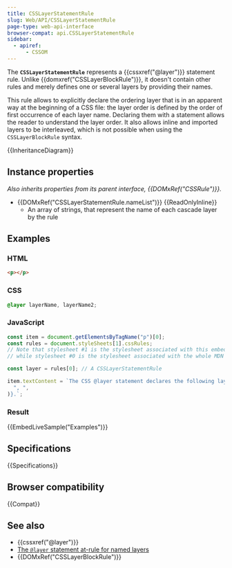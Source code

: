 ```yaml
---
title: CSSLayerStatementRule
slug: Web/API/CSSLayerStatementRule
page-type: web-api-interface
browser-compat: api.CSSLayerStatementRule
sidebar:
  - apiref:
      - CSSOM
---
```


The **`CSSLayerStatementRule`** represents a {{cssxref("@layer")}} statement rule. Unlike {{domxref("CSSLayerBlockRule")}}, it doesn't contain other rules and merely defines one or several layers by providing their names.

This rule allows to explicitly declare the ordering layer that is in an apparent way at the beginning of a CSS file: the layer order is defined by the order of first occurrence of each layer name. Declaring them with a statement allows the reader to understand the layer order. It also allows inline and imported layers to be interleaved, which is not possible when using the `CSSLayerBlockRule` syntax.

{{InheritanceDiagram}}

## Instance properties

_Also inherits properties from its parent interface, {{DOMxRef("CSSRule")}}._

- {{DOMxRef("CSSLayerStatementRule.nameList")}} {{ReadOnlyInline}}
  - An array of strings, that represent the name of each cascade layer by the rule

## Examples

### HTML

```html
<p></p>
```

### CSS

```css
@layer layerName, layerName2;
```

### JavaScript

```js
const item = document.getElementsByTagName("p")[0];
const rules = document.styleSheets[1].cssRules;
// Note that stylesheet #1 is the stylesheet associated with this embedded example,
// while stylesheet #0 is the stylesheet associated with the whole MDN page

const layer = rules[0]; // A CSSLayerStatementRule

item.textContent = `The CSS @layer statement declares the following layers: ${layer.nameList.join(
  ", ",
)}.`;
```

### Result

{{EmbedLiveSample("Examples")}}

## Specifications

{{Specifications}}

## Browser compatibility

{{Compat}}

## See also

- {{cssxref("@layer")}}
- [The `@layer` statement at-rule for named layers](/en-US/docs/Learn_web_development/Core/Styling_basics/Cascade_layers#the_layer_statement_at-rule_for_named_layers)
- {{DOMxRef("CSSLayerBlockRule")}}
